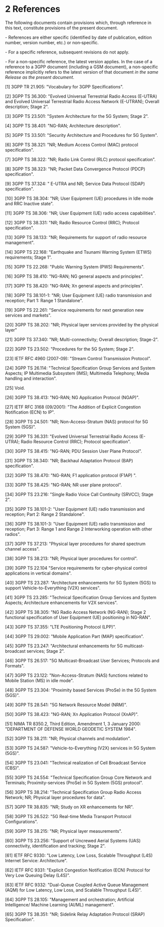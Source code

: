 # 2 References

The following documents contain provisions which, through reference in
this text, constitute provisions of the present document.

\- References are either specific (identified by date of publication,
edition number, version number, etc.) or non‑specific.

\- For a specific reference, subsequent revisions do not apply.

\- For a non-specific reference, the latest version applies. In the case
of a reference to a 3GPP document (including a GSM document), a
non-specific reference implicitly refers to the latest version of that
document *in the same Release as the present document*.

\[1\] 3GPP TR 21.905: \"Vocabulary for 3GPP Specifications\".

\[2\] 3GPP TS 36.300: \"Evolved Universal Terrestrial Radio Access
(E-UTRA) and Evolved Universal Terrestrial Radio Access Network
(E-UTRAN); Overall description; Stage 2\".

\[3\] 3GPP TS 23.501: \"System Architecture for the 5G System; Stage
2\".

\[4\] 3GPP TS 38.401: \"NG-RAN; Architecture description\".

\[5\] 3GPP TS 33.501: \"Security Architecture and Procedures for 5G
System\".

\[6\] 3GPP TS 38.321: \"NR; Medium Access Control (MAC) protocol
specification\".

\[7\] 3GPP TS 38.322: \"NR; Radio Link Control (RLC) protocol
specification\".

\[8\] 3GPP TS 38.323: \"NR; Packet Data Convergence Protocol (PDCP)
specification\".

\[9\] 3GPP TS 37.324: \" E-UTRA and NR; Service Data Protocol (SDAP)
specification\".

\[10\] 3GPP TS 38.304: \"NR; User Equipment (UE) procedures in Idle mode
and RRC Inactive state\".

\[11\] 3GPP TS 38.306: \"NR; User Equipment (UE) radio access
capabilities\".

\[12\] 3GPP TS 38.331: \"NR; Radio Resource Control (RRC); Protocol
specification\".

\[13\] 3GPP TS 38.133: \"NR; Requirements for support of radio resource
management\".

\[14\] 3GPP TS 22.168: \"Earthquake and Tsunami Warning System (ETWS)
requirements; Stage 1\".

\[15\] 3GPP TS 22.268: \"Public Warning System (PWS) Requirements\".

\[16\] 3GPP TS 38.410: \"NG-RAN; NG general aspects and principles\".

\[17\] 3GPP TS 38.420: \"NG-RAN; Xn general aspects and principles\".

\[18\] 3GPP TS 38.101-1: \"NR; User Equipment (UE) radio transmission
and reception; Part 1: Range 1 Standalone\".

\[19\] 3GPP TS 22.261: \"Service requirements for next generation new
services and markets\".

\[20\] 3GPP TS 38.202: \"NR; Physical layer services provided by the
physical layer\"

\[21\] 3GPP TS 37.340: \"NR; Multi-connectivity; Overall description;
Stage-2\".

\[22\] 3GPP TS 23.502: \"Procedures for the 5G System; Stage 2\".

\[23\] IETF RFC 4960 (2007-09): \"Stream Control Transmission
Protocol\".

\[24\] 3GPP TS 26.114: \"Technical Specification Group Services and
System Aspects; IP Multimedia Subsystem (IMS); Multimedia Telephony;
Media handling and interaction\".

\[25\] Void.

\[26\] 3GPP TS 38.413: \"NG-RAN; NG Application Protocol (NGAP)\".

\[27\] IETF RFC 3168 (09/2001): \"The Addition of Explicit Congestion
Notification (ECN) to IP\".

\[28\] 3GPP TS 24.501: \"NR; Non-Access-Stratum (NAS) protocol for 5G
System (5GS)\".

\[29\] 3GPP TS 36.331: \"Evolved Universal Terrestrial Radio Access
(E-UTRA); Radio Resource Control (RRC); Protocol specification\".

\[30\] 3GPP TS 38.415: \"NG-RAN; PDU Session User Plane Protocol\".

\[31\] 3GPP TS 38.340: \"NR; Backhaul Adaptation Protocol (BAP)
specification\".

\[32\] 3GPP TS 38.470: \"NG-RAN; F1 application protocol (F1AP) \".

\[33\] 3GPP TS 38.425: \"NG-RAN; NR user plane protocol\".

\[34\] 3GPP TS 23.216: \"Single Radio Voice Call Continuity (SRVCC);
Stage 2\".

\[35\] 3GPP TS 38.101-2: \"User Equipment (UE) radio transmission and
reception; Part 2: Range 2 Standalone\".

\[36\] 3GPP TS 38.101-3: \"User Equipment (UE) radio transmission and
reception; Part 3: Range 1 and Range 2 Interworking operation with other
radios\".

\[37\] 3GPP TS 37.213: \"Physical layer procedures for shared spectrum
channel access\".

\[38\] 3GPP TS 38.213: \"NR; Physical layer procedures for control\".

\[39\] 3GPP TS 22.104 \"Service requirements for cyber-physical control
applications in vertical domains\".

\[40\] 3GPP TS 23.287: \"Architecture enhancements for 5G System (5GS)
to support Vehicle-to-Everything (V2X) services\".

\[41\] 3GPP TS 23.285: \"Technical Specification Group Services and
System Aspects; Architecture enhancements for V2X services\".

\[42\] 3GPP TS 38.305: \"NG Radio Access Network (NG-RAN); Stage 2
functional specification of User Equipment (UE) positioning in NG-RAN\".

\[43\] 3GPP TS 37.355: \"LTE Positioning Protocol (LPP)\".

\[44\] 3GPP TS 29.002: \"Mobile Application Part (MAP) specification\".

\[45\] 3GPP TS 23.247: \"Architectural enhancements for 5G
multicast-broadcast services; Stage 2\".

\[46\] 3GPP TS 26.517: \"5G Multicast-Broadcast User Services; Protocols
and Formats\".

\[47\] 3GPP TS 23.122: \"Non-Access-Stratum (NAS) functions related to
Mobile Station (MS) in idle mode\".

\[48\] 3GPP TS 23.304: \"Proximity based Services (ProSe) in the 5G
System (5GS)\".

\[49\] 3GPP TS 28.541: \"5G Network Resource Model (NRM)\".

\[50\] 3GPP TS 38.423: \"NG-RAN; Xn Application Protocol (XnAP)\".

\[51\] NIMA TR 8350.2, Third Edition, Amendment 1, 3 January 2000:
\"DEPARTMENT OF DEFENSE WORLD GEODETIC SYSTEM 1984\".

\[52\] 3GPP TS 38.211: \"NR; Physical channels and modulation\".

\[53\] 3GPP TS 24.587: \"Vehicle-to-Everything (V2X) services in 5G
System (5GS)\".

\[54\] 3GPP TS 23.041: \"Technical realization of Cell Broadcast Service
(CBS)\".

\[55\] 3GPP TS 24.554: \"Technical Specification Group Core Network and
Terminals; Proximity-services (ProSe) in 5G System (5GS) protocol\".

\[56\] 3GPP TS 38.214: \"Technical Specification Group Radio Access
Network; NR; Physical layer procedures for data\".

\[57\] 3GPP TR 38.835: \"NR; Study on XR enhancements for NR\".

\[58\] 3GPP TS 26.522: \"5G Real-time Media Transport Protocol
Configurations\".

\[59\] 3GPP TS 38.215: \"NR; Physical layer measurements\".

\[60\] 3GPP TS 23.256: \"Support of Uncrewed Aerial Systems (UAS)
connectivity, identification and tracking; Stage 2\".

\[61\] IETF RFC 9330: \"Low Latency, Low Loss, Scalable Throughput (L4S)
Internet Service: Architecture\".

\[62\] IETF RFC 9331: \"Explicit Congestion Notification (ECN) Protocol
for Very Low Queuing Delay (L4S)\".

\[63\] IETF RFC 9332: \"Dual-Queue Coupled Active Queue Management (AQM)
for Low Latency, Low Loss, and Scalable Throughput (L4S)\".

\[64\] 3GPP TS 28.105: \"Management and orchestration; Artificial
Intelligence/ Machine Learning (AI/ML) management\".

\[65\] 3GPP TS 38.351: \"NR; Sidelink Relay Adaptation Protocol (SRAP)
Specification\".